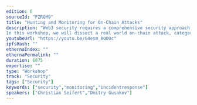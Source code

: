 ```yaml
---
edition: 6
sourceId: "FZRQM9"
title: "Hunting and Monitoring for On-Chain Attacks"
description: "Web3 security requires a comprehensive security approach from reuse of secure, audited libraries, audits, threat modeling and security assessments to bug bounties, monitoring, and incident response.
In this workshop, we will dissect a real world on-chain attack, categorize each step the attacker took into four distinct stages (funding, preparation, exploitation, and money laundering) and walk through the development of a heuristic/ ML approach to identify these attacks using the Forta Network."
youtubeUrl: "https://youtu.be/G4esm_AQOOc"
ipfsHash: ""
ethernaIndex: ""
ethernaPermalink: ""
duration: 6075
expertise: ""
type: "Workshop"
track: "Security"
tags: ["Security"]
keywords: ["security","monitoring","incidentresponse"]
speakers: ["Christian Seifert","Dmitry Gusakov"]
---
```

